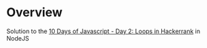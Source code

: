 
# Overview 

Solution to the [10 Days of Javascript - Day 2: Loops in Hackerrank](https://www.hackerrank.com/challenges/js10-loops/problem?h_r=next-challenge&h_v=zen) in NodeJS 





